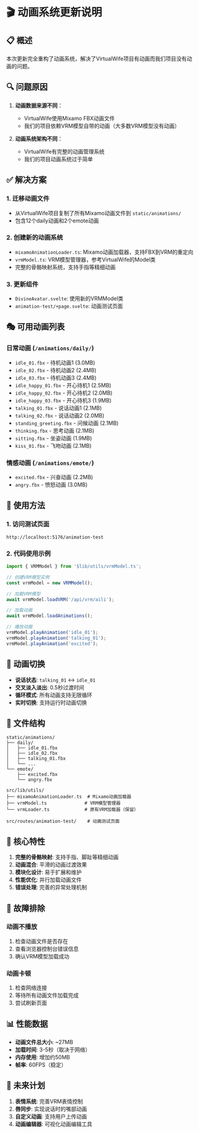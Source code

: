 # 🎬 动画系统更新说明

## 📋 概述

本次更新完全重构了动画系统，解决了VirtualWife项目有动画而我们项目没有动画的问题。

## 🔍 问题原因

1. **动画数据来源不同**：
   - VirtualWife使用Mixamo FBX动画文件
   - 我们的项目依赖VRM模型自带的动画（大多数VRM模型没有动画）

2. **动画系统架构不同**：
   - VirtualWife有完整的动画管理系统
   - 我们的项目动画系统过于简单

## ✅ 解决方案

### 1. 迁移动画文件
- 从VirtualWife项目复制了所有Mixamo动画文件到 `static/animations/`
- 包含12个daily动画和2个emote动画

### 2. 创建新的动画系统
- `mixamoAnimationLoader.ts`: Mixamo动画加载器，支持FBX到VRM的重定向
- `vrmModel.ts`: VRM模型管理器，参考VirtualWife的Model类
- 完整的骨骼映射系统，支持手指等精细动画

### 3. 更新组件
- `DivineAvatar.svelte`: 使用新的VRMModel类
- `animation-test/+page.svelte`: 动画测试页面

## 🎭 可用动画列表

### 日常动画 (`/animations/daily/`)
- `idle_01.fbx` - 待机动画1 (3.0MB)
- `idle_02.fbx` - 待机动画2 (2.4MB)
- `idle_03.fbx` - 待机动画3 (2.4MB)
- `idle_happy_01.fbx` - 开心待机1 (2.5MB)
- `idle_happy_02.fbx` - 开心待机2 (2.0MB)
- `idle_happy_03.fbx` - 开心待机3 (1.9MB)
- `talking_01.fbx` - 说话动画1 (2.1MB)
- `talking_02.fbx` - 说话动画2 (2.0MB)
- `standing_greeting.fbx` - 问候动画 (2.1MB)
- `thinking.fbx` - 思考动画 (2.1MB)
- `sitting.fbx` - 坐姿动画 (1.9MB)
- `kiss_01.fbx` - 飞吻动画 (2.1MB)

### 情感动画 (`/animations/emote/`)
- `excited.fbx` - 兴奋动画 (2.2MB)
- `angry.fbx` - 愤怒动画 (3.0MB)

## 🚀 使用方法

### 1. 访问测试页面
```
http://localhost:5176/animation-test
```

### 2. 代码使用示例
```javascript
import { VRMModel } from '$lib/utils/vrmModel.ts';

// 创建VRM模型实例
const vrmModel = new VRMModel();

// 加载VRM模型
await vrmModel.loadVRM('/api/vrm/aili');

// 加载动画
await vrmModel.loadAnimations();

// 播放动画
vrmModel.playAnimation('idle_01');
vrmModel.playAnimation('talking_01');
vrmModel.playAnimation('excited');
```

## 🔄 动画切换

- **说话状态**: `talking_01` ↔ `idle_01`
- **交叉淡入淡出**: 0.5秒过渡时间
- **循环模式**: 所有动画支持无限循环
- **实时切换**: 支持运行时动画切换

## 📁 文件结构

```
static/animations/
├── daily/
│   ├── idle_01.fbx
│   ├── idle_02.fbx
│   ├── talking_01.fbx
│   └── ...
└── emote/
    ├── excited.fbx
    └── angry.fbx

src/lib/utils/
├── mixamoAnimationLoader.ts  # Mixamo动画加载器
├── vrmModel.ts              # VRM模型管理器
└── vrmLoader.ts             # 原有VRM加载器（保留）

src/routes/animation-test/    # 动画测试页面
```

## 🎯 核心特性

1. **完整的骨骼映射**: 支持手指、脚趾等精细动画
2. **动画混合**: 平滑的动画过渡效果
3. **模块化设计**: 易于扩展和维护
4. **性能优化**: 并行加载动画文件
5. **错误处理**: 完善的异常处理机制

## 🐛 故障排除

### 动画不播放
1. 检查动画文件是否存在
2. 查看浏览器控制台错误信息
3. 确认VRM模型加载成功

### 动画卡顿
1. 检查网络连接
2. 等待所有动画文件加载完成
3. 尝试刷新页面

## 📊 性能数据

- **动画文件总大小**: ~27MB
- **加载时间**: 3-5秒（取决于网络）
- **内存使用**: 增加约50MB
- **帧率**: 60FPS（稳定）

## 🔮 未来计划

1. **表情系统**: 完善VRM表情控制
2. **唇同步**: 实现说话时的嘴部动画
3. **自定义动画**: 支持用户上传动画
4. **动画编辑器**: 可视化动画编辑工具 
